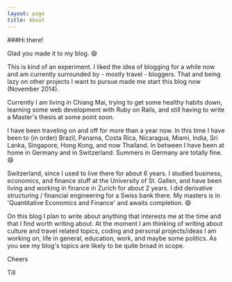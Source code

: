 ```yaml
---
layout: page
title: About
---
```


###Hi there!

Glad you made it to my blog. :smile:

This is kind of an experiment. I liked the idea of blogging for a while now and am currently surrounded by - mostly travel - bloggers. That and being lazy on other projects I want to pursue made me start this blog now (November 2014). 

Currently I am living in Chiang Mai, trying to get some healthy habits down, learning some web development with Ruby on Rails, and still having to write a Master's thesis at some point soon.

I have been traveling on and off for more than a year now. In this time I have been to (in order) Brazil, Panama, Costa Rica, Nicaragua, Miami, India, Sri Lanka, Singapore, Hong Kong, and now Thailand. In between I have been at home in Germany and in Switzerland. Summers in Germany are totally fine. :smile:

Switzerland, since I used to live there for about 6 years. I studied business, economics, and finance stuff at the University of St. Gallen, and have been living and working in finance in Zurich for about 2 years. I did derivative structuring / financial engineering for a Swiss bank there. My masters is in 'Quantitative Economics and Finance' and awaits completion. :smile:

On this blog I plan to write about anything that interests me at the time and that I find worth writing about. At the moment I am thinking of writing about culture and travel related topics, coding and personal projects/ideas I am working on, life in general, education, work, and maybe some politics. As you see my blog's topics are likely to be quite broad in scope.

Cheers

Till
